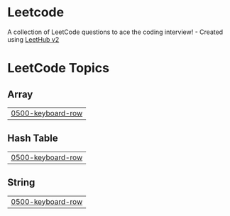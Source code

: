 # Leetcode
A collection of LeetCode questions to ace the coding interview! - Created using [LeetHub v2](https://github.com/arunbhardwaj/LeetHub-2.0)

<!---LeetCode Topics Start-->
# LeetCode Topics
## Array
|  |
| ------- |
| [0500-keyboard-row](https://github.com/pprenapurkar/Leetcode/tree/master/0500-keyboard-row) |
## Hash Table
|  |
| ------- |
| [0500-keyboard-row](https://github.com/pprenapurkar/Leetcode/tree/master/0500-keyboard-row) |
## String
|  |
| ------- |
| [0500-keyboard-row](https://github.com/pprenapurkar/Leetcode/tree/master/0500-keyboard-row) |
<!---LeetCode Topics End-->